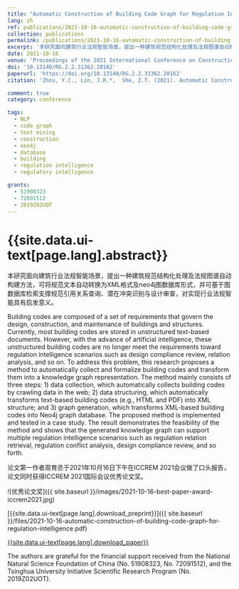 ```yaml
---
title: "Automatic Construction of Building Code Graph for Regulation Intelligence"
lang: zh
ref: publications/2021-10-16-automatic-construction-of-building-code-graph-for-regulation-intelligence
collection: publications
permalink: /publications/2021-10-16-automatic-construction-of-building-code-graph-for-regulation-intelligence
excerpt: '本研究面向建筑行业法规智能场景，提出一种建筑规范结构化处理及法规图谱自动构建方法，可将规范文本自动转换为XML格式及neo4j图数据库形式，并可基于图数据库检索支撑规范引用关系查询、潜在冲突识别与设计审查，对实现行业法规智能具有启发意义'
date: 2021-10-16
venue: 'Proceedings of the 2021 International Conference on Construction and Real Estate Management (ICCREM 2021)'
doi: '10.13140/RG.2.2.31362.20162'
paperurl: 'https://doi.org/10.13140/RG.2.2.31362.20162'
citation: 'Zhou, Y.C., Lin, J.R.*,  She, Z.T. (2021). Automatic Construction of Building Code Graph for Regulation Intelligence. <i>Proceedings of the 2021 International Conference on Construction and Real Estate Management (ICCREM 2021)</i>, xxx-xxx. Beijing, China.'

comment: true
category: conference

tags: 
  - NLP
  - code graph
  - text mining
  - construction
  - neo4j
  - database
  - building
  - regulation intelligence
  - regulatory intelligence

grants:
  - 51908323
  - 72091512
  - 2019Z02UOT
---
```



{{site.data.ui-text[page.lang].abstract}}
====

本研究面向建筑行业法规智能场景，提出一种建筑规范结构化处理及法规图谱自动构建方法，可将规范文本自动转换为XML格式及neo4j图数据库形式，并可基于图数据库检索支撑规范引用关系查询、潜在冲突识别与设计审查，对实现行业法规智能具有启发意义。

Building codes are composed of a set of requirements that govern the design, construction, and maintenance of buildings and structures. Currently, most building codes are stored in unstructured text-based documents. However, with the advance of artificial intelligence, these unstructured building codes are no longer meet the requirements toward regulation intelligence scenarios such as design compliance review, relation analysis, and so on. To address this problem, this research proposes a method to automatically collect and formalize building codes and transform them into a knowledge graph representation. The method mainly consists of three steps: 1) data collection, which automatically collects building codes by crawling data in the web; 2) data structuring, which automatically transforms text-based building codes (e.g., HTML and PDF) into XML structure; and 3) graph generation, which transforms XML-based building codes into Neo4j graph database. The proposed method is implemented and tested in a case study. The result demonstrates the feasibility of the method and shows that the generated knowledge graph can support multiple regulation intelligence scenarios such as regulation relation retrieval, regulation conflict analysis, design compliance review, and so forth. 

论文第一作者周育丞于2021年10月16日下午在ICCREM 2021会议做了口头报告，论文同时获得ICCREM 2021国际会议优秀论文奖。

![优秀论文奖]({{ site.baseurl }}/images/2021-10-16-best-paper-award-iccrem2021.jpg)

[{{site.data.ui-text[page.lang].download_preprint}}]({{ site.baseurl }}/files/2021-10-16-automatic-construction-of-building-code-graph-for-regulation-intelligence.pdf)

[{{site.data.ui-text[page.lang].download_paper}}]({{page.paperurl}})

The authors are grateful for the financial support received from the National Natural Science Foundation of China (No. 51908323, No. 72091512), and the Tsinghua University Initiative Scientific Research Program (No. 2019Z02UOT). 
